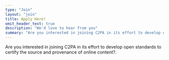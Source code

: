 ```yaml
---
type: "Join"
layout: "join"
title: Apply Here!
omit_header_text: true
description: "We'd love to hear from you"
summary: "Are you interested in joining C2PA in its effort to develop open standards to certify the source and provenance of online content?"
---
```


Are you interested in joining C2PA in its effort to develop open standards to certify the source and provenance of online content?.
